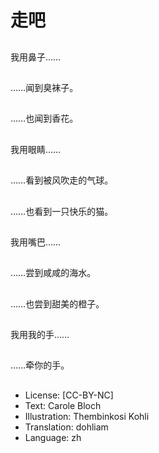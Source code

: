 # 走吧

##
我用鼻子……

##
……闻到臭袜子。

##
……也闻到香花。

##
我用眼睛……

##
……看到被风吹走的气球。

##
……也看到一只快乐的猫。

##
我用嘴巴……

##
……尝到咸咸的海水。

##
……也尝到甜美的橙子。

##
我用我的手……

##
……牵你的手。

##
* License: [CC-BY-NC]
* Text: Carole Bloch
* Illustration: Thembinkosi Kohli
* Translation: dohliam
* Language: zh
